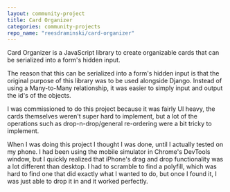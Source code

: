 ```yaml
---
layout: community-project
title: Card Organizer
categories: community-projects
repo_name: "reesdraminski/card-organizer"
---
```


Card Organizer is a JavaScript library to create organizable cards that can be serialized into a form's hidden input.

The reason that this can be serialized into a form's hidden input is that the original purpose of this library was to be used alongside Django. Instead of using a Many-to-Many relationship, it was easier to simply input and output the id's of the objects.

I was commissioned to do this project because it was fairly UI heavy, the cards themselves weren't super hard to implement, but a lot of the operations such as drop-n-drop/general re-ordering were a bit tricky to implement.

When I was doing this project I thought I was done, until I actually tested on my phone. I had been using the mobile simulator in Chrome's DevTools window, but I quickly realized that iPhone's drag and drop functionality was a lot different than desktop. I had to scramble to find a polyfill, which was hard to find one that did exactly what I wanted to do, but once I found it, I was just able to drop it in and it worked perfectly.